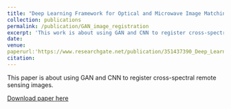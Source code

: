 ```yaml
---
title: "Deep Learning Framework for Optical and Microwave Image Matching"
collection: publications
permalink: /publication/GAN_image_registration
excerpt: 'This work is about using GAN and CNN to register cross-spectral remote sensing images.'
date:
venue: 
paperurl:'https://www.researchgate.net/publication/351437390_Deep_Learning_Framework_for_Optical_and_Microwave_Image_Matching'
citation:
---
```

This paper is about using GAN and CNN to register cross-spectral remote sensing images.

[Download paper here](http://SiddharthSaravanan.github.io/files/PaperDLforIM.pdf)
